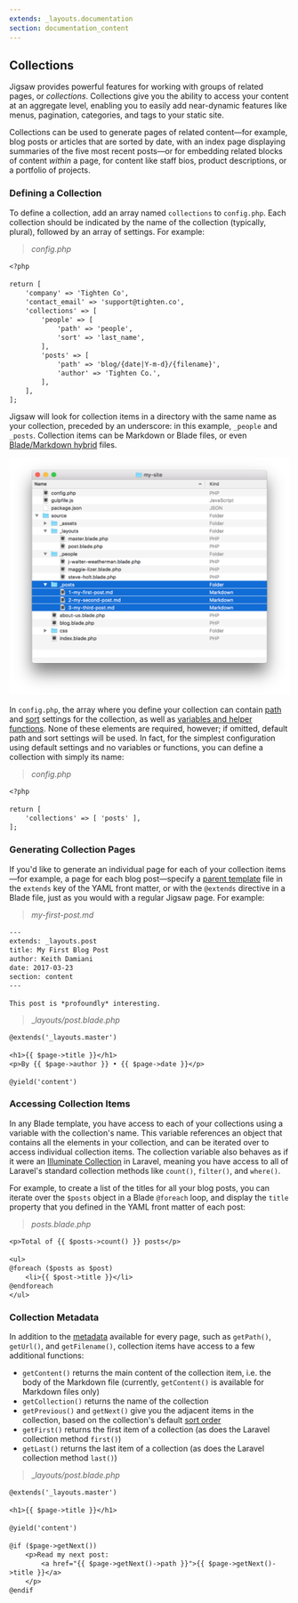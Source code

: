 ```yaml
---
extends: _layouts.documentation
section: documentation_content
---
```


## Collections

Jigsaw provides powerful features for working with groups of related pages, or _collections_. Collections give you the ability to access your content at an aggregate level, enabling you to easily add near-dynamic features like menus, pagination, categories, and tags to your static site.

Collections can be used to generate pages of related content—for example, blog posts or articles that are sorted by date, with an index page displaying summaries of the five most recent posts—or for embedding related blocks of content _within_ a page, for content like staff bios, product descriptions, or a portfolio of projects.

### Defining a Collection

To define a collection, add an array named `collections` to `config.php`. Each collection should be indicated by the name of the collection (typically, plural), followed by an array of settings. For example:

> _config.php_

```
<?php

return [
    'company' => 'Tighten Co',
    'contact_email' => 'support@tighten.co',
    'collections' => [
        'people' => [
            'path' => 'people',
            'sort' => 'last_name',
        ],
        'posts' => [
            'path' => 'blog/{date|Y-m-d}/{filename}',
            'author' => 'Tighten Co.',
        ],
    ],
];
```

Jigsaw will look for collection items in a directory with the same name as your collection, preceded by an underscore: in this example, `_people` and `_posts`. Collection items can be Markdown or Blade files, or even [Blade/Markdown hybrid](/docs/other-file-types) files.


![Collections directory structure](../../img/collections-directory-structure.png)


In `config.php`, the array where you define your collection can contain [path](/docs/collections-paths) and [sort](/docs/collections-sorting) settings for the collection, as well as [variables and helper functions](/docs/collections-variables-and-functions/). None of these elements are required, however; if omitted, default path and sort settings will be used. In fact, for the simplest configuration using default settings and no variables or functions, you can define a collection with simply its name:

> _config.php_

```
<?php

return [
    'collections' => [ 'posts' ],
];
```

### Generating Collection Pages

If you'd like to generate an individual page for each of your collection items—for example, a page for each blog post—specify a [parent template](/docs/collections-extending-parent-templates) file in the `extends` key of the YAML front matter, or with the `@extends` directive in a Blade file, just as you would with a regular Jigsaw page. For example:

> _my-first-post.md_

```
---
extends: _layouts.post
title: My First Blog Post
author: Keith Damiani
date: 2017-03-23
section: content
---

This post is *profoundly* interesting.
```

> __layouts/post.blade.php_

```
@extends('_layouts.master')

<h1>{{ $page->title }}</h1>
<p>By {{ $page->author }} • {{ $page->date }}</p>

@yield('content')
```

### Accessing Collection Items

In any Blade template, you have access to each of your collections using a variable with the collection's name. This variable references an object that contains all the elements in your collection, and can be iterated over to
access individual collection items. The collection variable also behaves as if it were an [Illuminate Collection](https://laravel.com/docs/5.4/collections) in Laravel, meaning you have access to all of Laravel's standard collection methods like `count()`, `filter()`, and `where()`.

For example, to create a list of the titles for all your blog posts, you can iterate over the `$posts` object in a Blade `@foreach` loop, and display the `title` property that you defined in the YAML front matter of each post:

> _posts.blade.php_

```
<p>Total of {{ $posts->count() }} posts</p>

<ul>
@foreach ($posts as $post)
    <li>{{ $post->title }}</li>
@endforeach
</ul>
```

### Collection Metadata

In addition to the [metadata](/docs/page-metadata/) available for every page, such as `getPath()`, `getUrl()`, and `getFilename()`, collection items have access to a few additional functions:

- `getContent()` returns the main content of the collection item, i.e. the body of the Markdown file (currently, `getContent()` is available for Markdown files only)
- `getCollection()` returns the name of the collection
- `getPrevious()` and `getNext()` give you the adjacent items in the collection, based on the collection's default [sort order](/docs/collections-sorting)
- `getFirst()` returns the first item of a collection (as does the Laravel collection method `first()`)
- `getLast()` returns the last item of a collection (as does the Laravel collection method `last()`)

> __layouts/post.blade.php_

```
@extends('_layouts.master')

<h1>{{ $page->title }}</h1>

@yield('content')

@if ($page->getNext())
    <p>Read my next post:
        <a href="{{ $page->getNext()->path }}">{{ $page->getNext()->title }}</a>
    </p>
@endif
```
